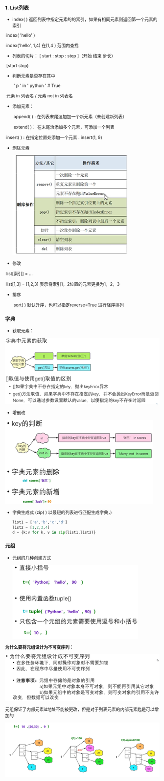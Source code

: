 ### 1.  List列表

- index( )  返回列表中指定元素的的索引，如果有相同元素则返回第一个元素的索引

​              index( 'hello' )

​              index('hello', 1,4)  在[1,4 ) 范围内查找

- 列表的切片：  [ start : stop : step ]（开始   结束  步长）

​								 [start   stop)

- 判断元素是否存在其中 

  ​     ' p ' in ' python ' #  True

​              元素  in  列表名   /   元素  not  in  列表名

- 添加元素： 

  ​         append( )  : 在列表末尾追加加一个新元素（未创建新列表）

  ​         extend( )： 在末尾治添加多个元素，可添加一个列表

​				insert( ) : 在指定位置处添加一个元素 .   insert(1, 9)

- 删除元素

  ![列表删除方法](../pic/image-20220624165310605.png)

-  修改

  ​       list[索引] = ...

  ​       list[1,3] = [1,2,3]  表示将索引1，2位置的元素更换为1，2，3

- 排序 

  ​        sort(  ) 默认升序，也可以指定reverse=True 进行降序排列



### 字典

- 获取元素：

<img src="../pic/image-20220627091734914.png" alt="字典元素获取" style="zoom:50%;" />

-    增删改

  <img src="../pic/image-20220627144049888.png" alt="字典增删改" style="zoom: 50%;" />

- 字典生成式  (zip( ) 以最短的列表进行匹配生成字典，)

  ```python
  list1 = ['a','b','c','d']
  list2 = [1,2,3,4]
  d = {k:v for k, v in zip(list1,list2)}
  ```

### 元组

- 元组的几种创建方式

  <img src="../pic/image-20220627151227746.png" alt="元组的几种创建方式" style="zoom:50%;" />

**为什么要将元组设计为不可变序列：**

<img src="../pic/image-20220627152943630.png" alt="元组不可变原因" style="zoom: 50%;" />

元组保证了内部元素id地址不能被更改，但是对于列表元素的内部元素匙是可以增加的

![元组安全性演示](../pic/image-20220627153337742.png)

